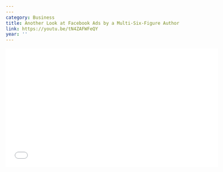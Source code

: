 ```yaml
---
---
category: Business
title: Another Look at Facebook Ads by a Multi-Six-Figure Author
link: https://youtu.be/tN4ZAFWFeQY
year: ''
---
```

<iframe width="560" height="315" src="{{ page.link }}" frameborder="0" allowfullscreen></iframe>
